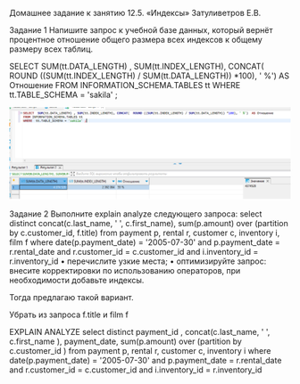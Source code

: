 Домашнее задание к занятию 12.5. «Индексы» Затуливетров Е.В.

Задание 1
Напишите запрос к учебной базе данных, который вернёт процентное отношение общего размера всех индексов к общему размеру всех таблиц.

SELECT  SUM(tt.DATA_LENGTH) , SUM(tt.INDEX_LENGTH), CONCAT(  ROUND ((SUM(tt.INDEX_LENGTH) / SUM(tt.DATA_LENGTH)) *100), ' %')  AS Отношение
FROM INFORMATION_SCHEMA.TABLES tt
WHERE  tt.TABLE_SCHEMA = 'sakila' ;

![Percentage](https://github.com/zatulik2606/Netology-devops/blob/screenshorts/percentage.png)

Задание 2
Выполните explain analyze следующего запроса:
select distinct concat(c.last_name, ' ', c.first_name), sum(p.amount) over (partition by c.customer_id, f.title)
from payment p, rental r, customer c, inventory i, film f
where date(p.payment_date) = '2005-07-30' and p.payment_date = r.rental_date and r.customer_id = c.customer_id and i.inventory_id = r.inventory_id
•	перечислите узкие места;
•	оптимизируйте запрос: внесите корректировки по использованию операторов, при необходимости добавьте индексы.

Тогда предлагаю такой вариант.

Убрать из запроса f.title и film f

EXPLAIN ANALYZE
select distinct  payment_id , concat(c.last_name, ' ', c.first_name ), payment_date, sum(p.amount) over (partition by c.customer_id ) 
from payment p, rental r, customer c, inventory i
where date(p.payment_date) = '2005-07-30' and p.payment_date = r.rental_date and r.customer_id = c.customer_id and i.inventory_id = r.inventory_id

